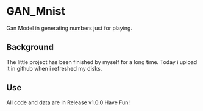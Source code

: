 # GAN_Mnist
Gan Model in generating numbers just for playing.
## Background
The little project has been finished by myself for a long time. Today i upload it in github when i refreshed my disks.
## Use
All code and data are in Release v1.0.0
Have Fun!
